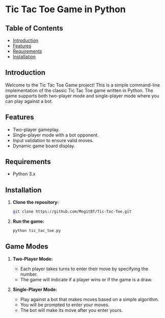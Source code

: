 # Tic Tac Toe Game in Python

## Table of Contents
- [Introduction](#introduction)
- [Features](#features)
- [Requirements](#requirements)
- [Installation](#installation)
  

## Introduction
Welcome to the Tic Tac Toe Game project! This is a simple command-line implementation of the classic Tic Tac Toe game written in Python. The game supports both two-player mode and single-player mode where you can play against a bot.

## Features
- Two-player gameplay.
- Single-player mode with a bot opponent.
- Input validation to ensure valid moves.
- Dynamic game board display.

## Requirements
- Python 3.x

## Installation
1. **Clone the repository:**
    ```sh
    git clone https://github.com/MogitBT/Tic-Tac-Toe.git
    ```

2. **Run the game:**
    ```sh
    python tic_tac_toe.py
    ```

## Game Modes
1. **Two-Player Mode:**
    - Each player takes turns to enter their move by specifying the number.
    - The game will indicate if a player wins or if the game is a draw.

2. **Single-Player Mode:**
    - Play against a bot that makes moves based on a simple algorithm.
    - You will be prompted to enter your moves.
    - The bot will make its move after you enter yours.
